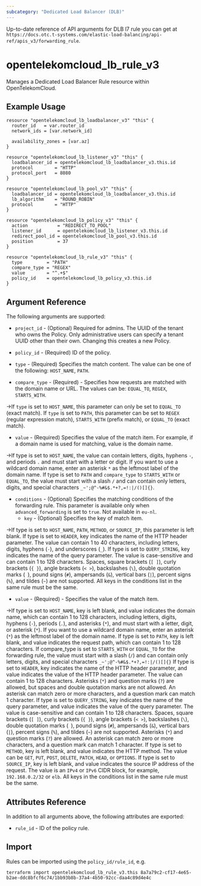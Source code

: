 ```yaml
---
subcategory: "Dedicated Load Balancer (DLB)"
---
```


Up-to-date reference of API arguments for DLB l7 rule you can get at
`https://docs.otc.t-systems.com/elastic-load-balancing/api-ref/apis_v3/forwarding_rule`.

# opentelekomcloud_lb_rule_v3

Manages a Dedicated Load Balancer Rule resource within OpenTelekomCloud.

## Example Usage

```hcl
resource "opentelekomcloud_lb_loadbalancer_v3" "this" {
  router_id   = var.router_id
  network_ids = [var.network_id]

  availability_zones = [var.az]
}

resource "opentelekomcloud_lb_listener_v3" "this" {
  loadbalancer_id = opentelekomcloud_lb_loadbalancer_v3.this.id
  protocol        = "HTTP"
  protocol_port   = 8080
}

resource "opentelekomcloud_lb_pool_v3" "this" {
  loadbalancer_id = opentelekomcloud_lb_loadbalancer_v3.this.id
  lb_algorithm    = "ROUND_ROBIN"
  protocol        = "HTTP"
}

resource "opentelekomcloud_lb_policy_v3" "this" {
  action           = "REDIRECT_TO_POOL"
  listener_id      = opentelekomcloud_lb_listener_v3.this.id
  redirect_pool_id = opentelekomcloud_lb_pool_v3.this.id
  position         = 37
}

resource "opentelekomcloud_lb_rule_v3" "this" {
  type         = "PATH"
  compare_type = "REGEX"
  value        = "^.+$"
  policy_id    = opentelekomcloud_lb_policy_v3.this.id
}
```

## Argument Reference

The following arguments are supported:

* `project_id` - (Optional) Required for admins. The UUID of the tenant who owns
  the Policy. Only administrative users can specify a tenant UUID other than
  their own. Changing this creates a new Policy.

* `policy_id` - (Required) ID of the policy.

* `type` - (Required) Specifies the match content. The value can be one of the following: `HOST_NAME`, `PATH`.

* `compare_type` - (Required) - Specifies how requests are matched with the domain name or URL.
  The values can be: `EQUAL_TO`, `REGEX`, `STARTS_WITH`.

->If `type` is set to `HOST_NAME`, this parameter can only be set to `EQUAL_TO` (exact match).
If `type` is set to `PATH`, this parameter can be set to `REGEX` (regular expression match),
`STARTS_WITH` (prefix match), or `EQUAL_TO` (exact match).

* `value` - (Required) Specifies the value of the match item. For example, if a domain name is
  used for matching, value is the domain name.

->If type is set to `HOST_NAME`, the value can contain letters, digits, hyphens `-`, and periods `.`
and must start with a letter or digit. If you want to use a wildcard domain name, enter an asterisk `*`
as the leftmost label of the domain name.
If type is set to `PATH` and `compare_type` to `STARTS_WITH` or `EQUAL_TO`, the value must start with
a slash `/` and can contain only letters, digits, and special characters `_~';@^-%#&$.*+?,=!:|/()[]{}`.

* `conditions` - (Optional) Specifies the matching conditions of the forwarding rule.
  This parameter is available only when `advanced_forwarding` is set to `true`.
  Not available in `eu-nl`.
  * `key` - (Optional) Specifies the key of match item.

->If type is set to `HOST_NAME`, `PATH`, `METHOD`, or `SOURCE_IP`, this parameter is left blank.
If type is set to `HEADER`, key indicates the name of the HTTP header parameter.
The value can contain 1 to 40 characters, including letters, digits, hyphens (`-`), and underscores (`_`).
If type is set to `QUERY_STRING`, key indicates the name of the query parameter.
The value is case-sensitive and can contain 1 to 128 characters.
Spaces, square brackets (`[ ]`), curly brackets (`{ }`), angle brackets (`< >`), backslashes (`\`),
double quotation marks (` `), pound signs (`#`), ampersands (`&`), vertical bars (`|`),
percent signs (`%`), and tildes (`~`) are not supported.
All keys in the conditions list in the same rule must be the same.

  * `value` - (Required) - Specifies the value of the match item.

->If type is set to `HOST_NAME`, key is left blank, and value indicates the domain name,
which can contain 1 to 128 characters, including letters, digits, hyphens (`-`), periods (`.`), and asterisks (`*`),
and must start with a letter, digit, or asterisk (`*`).
If you want to use a wildcard domain name, enter an asterisk (`*`) as the leftmost label of the domain name.
If type is set to `PATH`, key is left blank, and value indicates the request path,
which can contain 1 to 128 characters.
If compare_type is set to `STARTS_WITH` or `EQUAL_TO` for the forwarding rule,
the value must start with a slash (`/`) and can contain only letters, digits,
and special characters `_~';@^-%#&$.*+?,=!:|/()[]{}`
If type is set to `HEADER`, key indicates the name of the HTTP header parameter,
and value indicates the value of the HTTP header parameter.
The value can contain 1 to 128 characters. Asterisks (`*`) and question marks (`?`) are allowed,
but spaces and double quotation marks are not allowed. An asterisk can match zero or more characters,
and a question mark can match 1 character.
If type is set to `QUERY_STRING`, key indicates the name of the query parameter,
and value indicates the value of the query parameter.
The value is case-sensitive and can contain 1 to 128 characters. Spaces, square brackets (`[ ]`),
curly brackets (`{ }`), angle brackets (`< >`), backslashes (`\`), double quotation marks (` `), pound signs (`#`),
ampersands (`&`), vertical bars (`|`), percent signs (`%`), and tildes (`~`) are not supported.
Asterisks (`*`) and question marks (`?`) are allowed. An asterisk can match zero or more characters,
and a question mark can match 1 character.
If type is set to `METHOD`, key is left blank, and value indicates the HTTP method.
The value can be `GET`, `PUT`, `POST`, `DELETE`, `PATCH`, `HEAD`, or `OPTIONS`.
If type is set to `SOURCE_IP`, key is left blank, and value indicates the source IP address of the request.
The value is an `IPv4` or `IPv6` CIDR block, for example, `192.168.0.2/32` or `elb`.
All keys in the conditions list in the same rule must be the same.

## Attributes Reference

In addition to all arguments above, the following attributes are exported:

* `rule_id` - ID of the policy rule.

## Import

Rules can be imported using the `policy_id/rule_id`, e.g.

```shell
terraform import opentelekomcloud_lb_rule_v3.this 8a7a79c2-cf17-4e65-b2ae-ddc8bfcf6c74/1bb93b8b-37a4-4b50-92cc-daa4c89d4e4c
```
